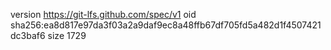 version https://git-lfs.github.com/spec/v1
oid sha256:ea8d817e97da3f03a2a9daf9ec8a48ffb67df705fd5a482d1f4507421dc3baf6
size 1729
